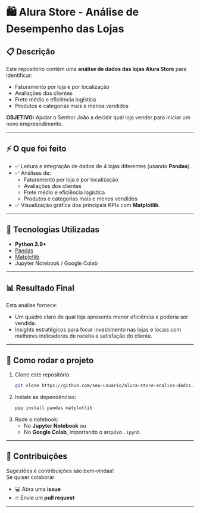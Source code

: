 
# 🛍️ Alura Store - Análise de Desempenho das Lojas

## 📋 Descrição
Este repositório contém uma **análise de dados das lojas Alura Store** para identificar:

- Faturamento por loja e por localização  
- Avaliações dos clientes  
- Frete médio e eficiência logística  
- Produtos e categorias mais e menos vendidos  

**OBJETIVO:** Ajudar o Senhor João a decidir qual loja vender para iniciar um novo empreendimento.

---

## ⚡️ O que foi feito
- ✅ Leitura e integração de dados de 4 lojas diferentes (usando **Pandas**).
- ✅ Análises de:
  - Faturamento por loja e por localização
  - Avaliações dos clientes
  - Frete médio e eficiência logística
  - Produtos e categorias mais e menos vendidos
- ✅ Visualização gráfica dos principais KPIs com **Matplotlib**.

---

## 🐍 Tecnologias Utilizadas
- **Python 3.9+**
- [Pandas](https://pandas.pydata.org/)
- [Matplotlib](https://matplotlib.org/)
- Jupyter Notebook / Google Colab

---

## 📊 Resultado Final
Esta análise fornece:
- Um quadro claro de qual loja apresenta menor eficiência e poderia ser vendida.  
- Insights estratégicos para focar investimento nas lojas e locais com melhores indicadores de receita e satisfação do cliente.

---

## 🚀 Como rodar o projeto
1. Clone este repositório:
    ```bash
    git clone https://github.com/seu-usuario/alura-store-analise-dados.git
    ```
2. Instale as dependências:
    ```bash
    pip install pandas matplotlib
    ```
3. Rode o notebook:
    - No **Jupyter Notebook** ou
    - No **Google Colab**, importando o arquivo `.ipynb`.

---

## 👥 Contribuições
Sugestões e contribuições são bem‑vindas!  
Se quiser colaborar:
- 💻 Abra uma **issue**
- 🔥 Envie um **pull request**

---




